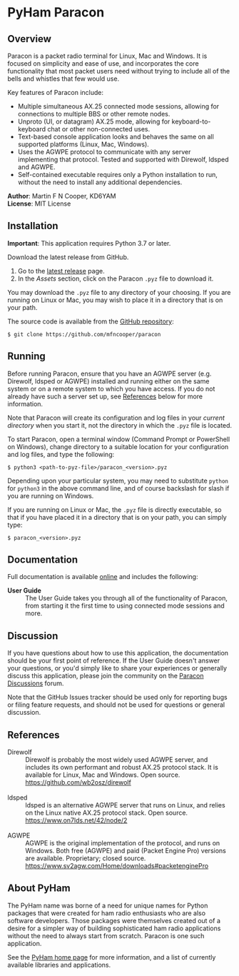 # PyHam Paracon

## Overview

Paracon is a packet radio terminal for Linux, Mac and Windows. It is focused
on simplicity and ease of use, and incorporates the core functionality that
most packet users need without trying to include all of the bells and whistles
that few would use.

Key features of Paracon include:

- Multiple simultaneous AX.25 connected mode sessions, allowing for connections
  to multiple BBS or other remote nodes.
- Unproto (UI, or datagram) AX.25 mode, allowing for keyboard-to-keyboard chat
  or other non-connected uses.
- Text-based console application looks and behaves the same on all supported
  platforms (Linux, Mac, Windows).
- Uses the AGWPE protocol to communicate with any server implementing that
  protocol. Tested and supported with Direwolf, ldsped and AGWPE.
- Self-contained executable requires only a Python installation to run, without
  the need to install any additional dependencies.

**Author**: Martin F N Cooper, KD6YAM  
**License**: MIT License

## Installation

**Important**: This application requires Python 3.7 or later.

Download the latest release from GitHub.

1. Go to the
   [latest release](https://github.com/mfncooper/paracon/releases/latest)
    page.
2. In the *Assets* section, click on the Paracon `.pyz` file to download it.

You may download the `.pyz` file to any directory of your choosing. If you
are running on Linux or Mac, you may wish to place it in a directory that is
on your path.

The source code is available from the
[GitHub repository](https://github.com/mfncooper/paracon):

```console
$ git clone https://github.com/mfncooper/paracon
```

## Running

Before running Paracon, ensure that you have an AGWPE server (e.g. Direwolf,
ldsped or AGWPE) installed and running either on the same system or on a
remote system to which you have access. If you do not already have such a
server set up, see [References](#references) below for more information.

Note that Paracon will create its configuration and log files in your *current
directory* when you start it, not the directory in which the ``.pyz`` file is
located.

To start Paracon, open a terminal window (Command Prompt or PowerShell on
Windows), change directory to a suitable location for your configuration and
log files, and type the following:

```console
$ python3 <path-to-pyz-file>/paracon_<version>.pyz
```

Depending upon your particular system, you may need to substitute `python`
for `python3` in the above command line, and of course backslash for slash
if you are running on Windows.

If you are running on Linux or Mac, the ``.pyz`` file is directly executable,
so that if you have placed it in a directory that is on your path, you can
simply type:

```console
$ paracon_<version>.pyz
```

## Documentation

Full documentation is available
[online](https://pyham-paracon.readthedocs.io/en/latest/)
and includes the following:

<dl>
<dt><b>User Guide</b></dt>
<dd>The User Guide takes you through all of the functionality of Paracon,
from starting it the first time to using connected mode sessions and more.</dd>
</dl>

## Discussion

If you have questions about how to use this application, the documentation
should be your first point of reference. If the User Guide doesn't answer your
questions, or you'd simply like to share your experiences or generally discuss
this application, please join the community on the
[Paracon Discussions](https://github.com/mfncooper/paracon/discussions)
forum.

Note that the GitHub Issues tracker should be used only for reporting bugs or
filing feature requests, and should not be used for questions or general
discussion.

## References

<dl>
<dt>Direwolf</dt>
<dd>Direwolf is probably the most widely used AGWPE server, and includes its
own performant and robust AX.25 protocol stack. It is available for
Linux, Mac and Windows. Open source.<br>
<a href="https://github.com/wb2osz/direwolf">https://github.com/wb2osz/direwolf</a></dd>
<br>
<dt>ldsped</dt>
<dd>ldsped is an alternative AGWPE server that runs on Linux, and relies on
the Linux native AX.25 protocol stack. Open source.<br>
<a href="https://www.on7lds.net/42/node/2">https://www.on7lds.net/42/node/2</a></dd>
<br>
<dt>AGWPE</dt>
<dd>AGWPE is the original implementation of the protocol, and runs on
Windows. Both free (AGWPE) and paid (Packet Engine Pro) versions are
available. Proprietary; closed source.<br>
<a href="https://www.sv2agw.com/Home/downloads#packetenginePro">https://www.sv2agw.com/Home/downloads#packetenginePro</a></dd>
</dl>

## About PyHam

The PyHam name was borne of a need for unique names for Python packages that
were created for ham radio enthusiasts who are also software developers. Those
packages were themselves created out of a desire for a simpler way of building
sophisticated ham radio applications without the need to always start from
scratch. Paracon is one such application.

See the [PyHam home page](https://pyham.org) for more information, and a
list of currently available libraries and applications.
